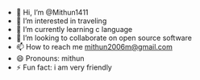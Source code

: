 - 👋 Hi, I’m @Mithun1411
- 👀 I’m interested in traveling 
- 🌱 I’m currently learning c language
- 💞️ I’m looking to collaborate on open source software
- 📫 How to reach me mithun2006m@gmail.com
- 😄 Pronouns: mithun
- ⚡ Fun fact: i am very friendly

<!---
Mithun1411/Mithun1411 is a ✨ special ✨ repository because its `README.md` (this file) appears on your GitHub profile.
You can click the Preview link to take a look at your changes.
--->
